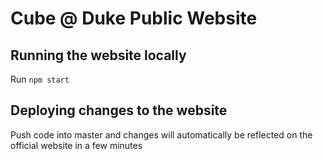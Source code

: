 # Cube @ Duke Public Website

## Running the website locally
Run `npm start`

## Deploying changes to the website
Push code into master and changes will automatically be reflected on the official website in a few minutes
